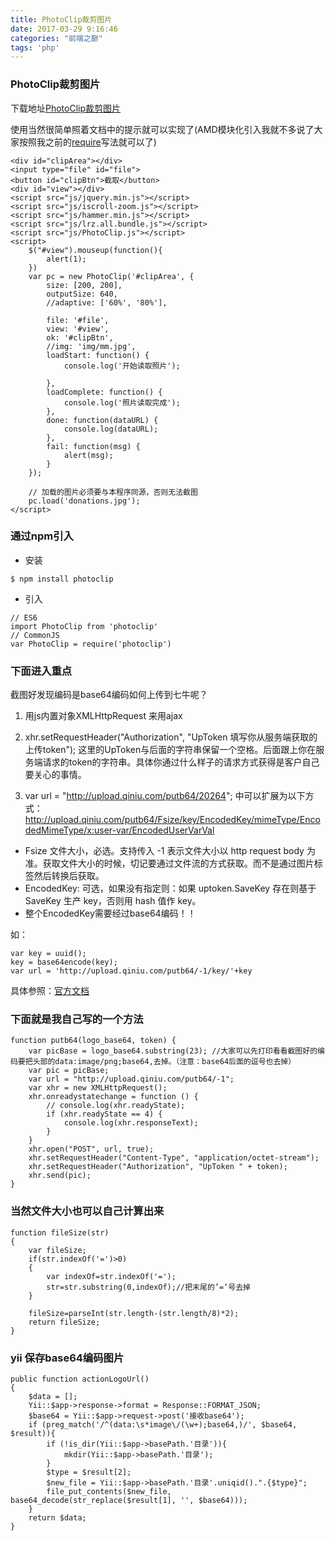 ```yaml
---
title: PhotoClip裁剪图片
date: 2017-03-29 9:16:46
categories: "前端之巅"
tags: 'php'
---
```


### PhotoClip裁剪图片

下载地址[PhotoClip裁剪图片](https://github.com/baijunjie/PhotoClip.js)

使用当然很简单照着文档中的提示就可以实现了(AMD模块化引入我就不多说了大家按照我之前的[require](https://missxiaolin.github.io/2017/03/11/require/)写法就可以了)

~~~
<div id="clipArea"></div>
<input type="file" id="file">
<button id="clipBtn">截取</button>
<div id="view"></div>
<script src="js/jquery.min.js"></script>
<script src="js/iscroll-zoom.js"></script>
<script src="js/hammer.min.js"></script>
<script src="js/lrz.all.bundle.js"></script>
<script src="js/PhotoClip.js"></script>
<script>
	$("#view").mouseup(function(){
		alert(1);
	})
	var pc = new PhotoClip('#clipArea', {
		size: [200, 200],
		outputSize: 640,
		//adaptive: ['60%', '80%'],

		file: '#file',
		view: '#view',
		ok: '#clipBtn',
		//img: 'img/mm.jpg',
		loadStart: function() {
			console.log('开始读取照片');

		},
		loadComplete: function() {
			console.log('照片读取完成');
		},
		done: function(dataURL) {
			console.log(dataURL);
		},
		fail: function(msg) {
			alert(msg);
		}
	});

	// 加载的图片必须要与本程序同源，否则无法截图
	pc.load('donations.jpg');
</script>
~~~

### 通过npm引入

- 安装

~~~
$ npm install photoclip
~~~

- 引入

~~~
// ES6
import PhotoClip from 'photoclip'
// CommonJS
var PhotoClip = require('photoclip')
~~~

### 下面进入重点

截图好发现编码是base64编码如何上传到七牛呢？

1. 用js内置对象XMLHttpRequest 来用ajax

2. xhr.setRequestHeader("Authorization", "UpToken 填写你从服务端获取的上传token"); 这里的UpToken与后面的字符串保留一个空格。后面跟上你在服务端请求的token的字符串。具体你通过什么样子的请求方式获得是客户自己要关心的事情。

3. var url = "http://upload.qiniu.com/putb64/20264"; 中可以扩展为以下方式：http://upload.qiniu.com/putb64/Fsize/key/EncodedKey/mimeType/EncodedMimeType/x:user-var/EncodedUserVarVal

- Fsize 文件大小，必选。支持传入 -1 表示文件大小以 http request body 为准。获取文件大小的时候，切记要通过文件流的方式获取。而不是通过图片标签然后转换后获取。
- EncodedKey: 可选，如果没有指定则：如果 uptoken.SaveKey 存在则基于 SaveKey 生产 key，否则用 hash 值作 key。
- 整个EncodedKey需要经过base64编码！！

如：
~~~
var key = uuid();
key = base64encode(key);
var url = 'http://upload.qiniu.com/putb64/-1/key/'+key
~~~

具体参照：[官方文档](https://developer.qiniu.com/kodo/manual/appendix#urlsafe-base64)

### 下面就是我自己写的一个方法

~~~
function putb64(logo_base64, token) {
    var picBase = logo_base64.substring(23); //大家可以先打印看看截图好的编码要把头部的data:image/png;base64,去掉。（注意：base64后面的逗号也去掉）
    var pic = picBase;
    var url = "http://upload.qiniu.com/putb64/-1";
    var xhr = new XMLHttpRequest();
    xhr.onreadystatechange = function () {
        // console.log(xhr.readyState);
        if (xhr.readyState == 4) {
        	console.log(xhr.responseText);
        }
    }
    xhr.open("POST", url, true);
    xhr.setRequestHeader("Content-Type", "application/octet-stream");
    xhr.setRequestHeader("Authorization", "UpToken " + token);
    xhr.send(pic);
}
~~~

### 当然文件大小也可以自己计算出来

~~~
function fileSize(str)
{
    var fileSize;
    if(str.indexOf('=')>0)
    {
        var indexOf=str.indexOf('=');
        str=str.substring(0,indexOf);//把末尾的’=‘号去掉
    }

    fileSize=parseInt(str.length-(str.length/8)*2);
    return fileSize;
}
~~~

### yii 保存base64编码图片

~~~
public function actionLogoUrl()
{
    $data = [];
    Yii::$app->response->format = Response::FORMAT_JSON;
    $base64 = Yii::$app->request->post('接收base64');
    if (preg_match('/^(data:\s*image\/(\w+);base64,)/', $base64, $result)){
        if (!is_dir(Yii::$app->basePath.'目录')){
            mkdir(Yii::$app->basePath.'目录');
        }
        $type = $result[2];
        $new_file = Yii::$app->basePath.'目录'.uniqid().".{$type}";
        file_put_contents($new_file, base64_decode(str_replace($result[1], '', $base64)));
    }
    return $data;
}
~~~




